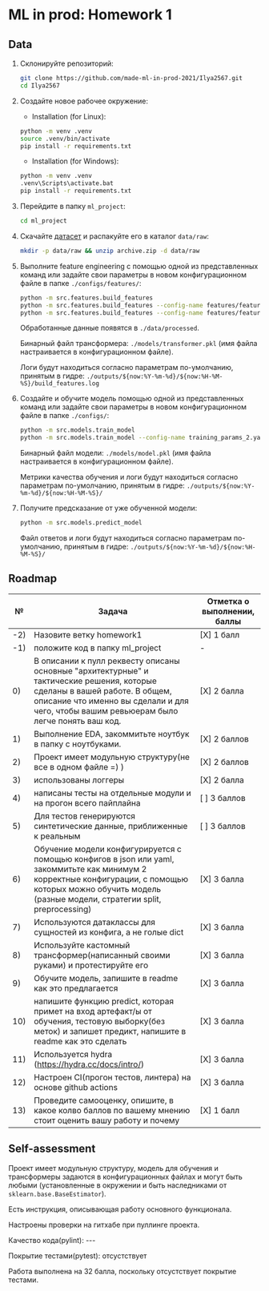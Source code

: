 # ML in prod: Homework 1

## Data

1. Склонируйте репозиторий:
   ```bash
   git clone https://github.com/made-ml-in-prod-2021/Ilya2567.git
   cd Ilya2567
   ```

2. Создайте новое рабочее окружение:
    
   - Installation (for Linux):
   ```bash
   python -m venv .venv
   source .venv/bin/activate
   pip install -r requirements.txt
   ```
   - Installation (for Windows):  
   ```bash
   python -m venv .venv
   .venv\Scripts\activate.bat
   pip install -r requirements.txt
   ```
   
3. Перейдите в папку `ml_project`:
   ```bash
   cd ml_project
   ```

4. Скачайте [датасет](https://www.kaggle.com/ronitf/heart-disease-uci) и распакуйте его в каталог `data/raw`:
   ```bash
   mkdir -p data/raw && unzip archive.zip -d data/raw
   ```

5. Выполните feature engineering с помощью одной из представленных команд или задайте свои параметры в новом конфигурационном файле в папке `./configs/features/`:
    ```bash
    python -m src.features.build_features
    python -m src.features.build_features --config-name features/features_param_2.yaml
    python -m src.features.build_features --config-name features/features_param_3.yaml
    ```
    Обработанные данные появятся в `./data/processed`.
   
    Бинарный файл трансформера: `./models/transformer.pkl` (имя файла настраивается в конфигурационном файле).

    Логи будут находиться согласно параметрам по-умолчанию, принятым в гидре: `./outputs/${now:%Y-%m-%d}/${now:%H-%M-%S}/build_features.log`


6. Создайте и обучите модель помощью одной из представленных команд или задайте свои параметры в новом конфигурационном файле в папке `./configs/`:
    ```bash
    python -m src.models.train_model
    python -m src.models.train_model --config-name training_params_2.yaml
    ```
    Бинарный файл модели: `./models/model.pkl` (имя файла настраивается в конфигурационном файле).

    Метрики качества обучения и логи будут находиться согласно параметрам по-умолчанию, принятым в гидре: `./outputs/${now:%Y-%m-%d}/${now:%H-%M-%S}/`

7. Получите предсказание от уже обученной модели:
   ```bash
   python -m src.models.predict_model
   ```
   Файл ответов и логи будут находиться согласно параметрам по-умолчанию, принятым в гидре: `./outputs/${now:%Y-%m-%d}/${now:%H-%M-%S}/`

## Roadmap

 № | Задача | Отметка о выполнении, баллы
 --- | --- | ---
-2) | Назовите ветку homework1 | [X] 1 балл
-1) | положите код в папку ml_project | - 
0) | В описании к пулл реквесту описаны основные "архитектурные" и тактические решения, которые сделаны в вашей работе. В общем, описание что именно вы сделали и для чего, чтобы вашим ревьюерам было легче понять ваш код. | [X] 2 балла
1) | Выполнение EDA, закоммитьте ноутбук в папку с ноутбуками. | [X] 2 баллов
2) | Проект имеет модульную структуру(не все в одном файле =) ) | [X] 2 баллов
3) | использованы логгеры | [X] 2 балла
4) | написаны тесты на отдельные модули и на прогон всего пайплайна | [ ] 3 баллов
5) | Для тестов генерируются синтетические данные, приближенные к реальным | [ ] 3 баллов
6) | Обучение модели конфигурируется с помощью конфигов в json или yaml, закоммитьте как минимум 2 корректные конфигурации, с помощью которых можно обучить модель (разные модели, стратегии split, preprocessing) | [X] 3 балла
7) | Используются датаклассы для сущностей из конфига, а не голые dict | [X] 3 балла 
8) | Используйте кастомный трансформер(написанный своими руками) и протестируйте его | [X] 3 балла
9) | Обучите модель, запишите в readme как это предлагается | [X] 3 балла
10) | напишите функцию predict, которая примет на вход артефакт/ы от обучения, тестовую выборку(без меток) и запишет предикт, напишите в readme как это сделать | [X] 3 балла  
11) | Используется hydra  (https://hydra.cc/docs/intro/) | [X] 3 балла
12) | Настроен CI(прогон тестов, линтера) на основе github actions | [X] 3 балла
13) | Проведите самооценку, опишите, в какое колво баллов по вашему мнению стоит оценить вашу работу и почему | [X] 1 балл

## Self-assessment

Проект имеет модульную структуру, модель для обучения и трансформеры задаются в конфигурационных файлах и могут быть любыми (установленные в окружении и быть наследниками от `sklearn.base.BaseEstimator`).

Есть инструкция, описывающая работу основного функционала.

Настроены проверки на гитхабе при пуллинге проекта.

Качество кода(pylint): ---

Покрытие тестами(pytest): отсустствует

Работа выполнена на 32 балла, поскольку отсустствует покрытие тестами.
